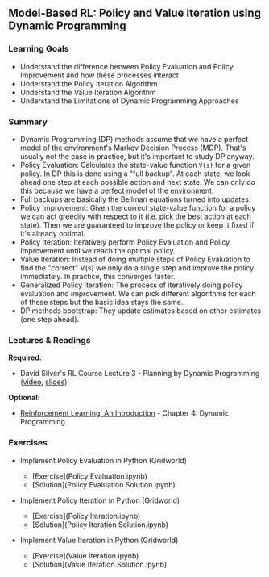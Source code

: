 ## Model-Based RL: Policy and Value Iteration using Dynamic Programming

### Learning Goals

- Understand the difference between Policy Evaluation and Policy Improvement and how these processes interact
- Understand the Policy Iteration Algorithm
- Understand the Value Iteration Algorithm
- Understand the Limitations of Dynamic Programming Approaches


### Summary

- Dynamic Programming (DP) methods assume that we have a perfect model of the environment's Markov Decision Process (MDP). That's usually not the case in practice, but it's important to study DP anyway.
- Policy Evaluation: Calculates the state-value function `V(s)` for a given policy. In DP this is done using a "full backup". At each state, we look ahead one step at each possible action and next state. We can only do this because we have a perfect model of the environment.
- Full backups are basically the Bellman equations turned into updates.
- Policy Improvement: Given the correct state-value function for a policy we can act greedily with respect to it (i.e. pick the best action at each state). Then we are guaranteed to improve the policy or keep it fixed if it's already optimal.
- Policy Iteration: Iteratively perform Policy Evaluation and Policy Improvement until we reach the optimal policy.
- Value Iteration: Instead of doing multiple steps of Policy Evaluation to find the "correct" V(s) we only do a single step and improve the policy immediately. In practice, this converges faster.
- Generalized Policy Iteration: The process of iteratively doing policy evaluation and improvement. We can pick different algorithms for each of these steps but the basic idea stays the same.
- DP methods bootstrap: They update estimates based on other estimates (one step ahead).


### Lectures & Readings

**Required:**

- David Silver's RL Course Lecture 3 - Planning by Dynamic Programming ([video](https://www.youtube.com/watch?v=Nd1-UUMVfz4), [slides](http://www0.cs.ucl.ac.uk/staff/d.silver/web/Teaching_files/DP.pdf))

**Optional:**

- [Reinforcement Learning: An Introduction](https://webdocs.cs.ualberta.ca/~sutton/book/bookdraft2016sep.pdf) - Chapter 4: Dynamic Programming


### Exercises

- Implement Policy Evaluation in Python (Gridworld)
  - [Exercise](Policy Evaluation.ipynb)
  - [Solution](Policy Evaluation Solution.ipynb)

- Implement Policy Iteration in Python (Gridworld)
  - [Exercise](Policy Iteration.ipynb)
  - [Solution](Policy Iteration Solution.ipynb)

- Implement Value Iteration in Python (Gridworld)
  - [Exercise](Value Iteration.ipynb)
  - [Solution](Value Iteration Solution.ipynb)

